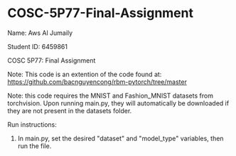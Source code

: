 # COSC-5P77-Final-Assignment
Name: Aws Al Jumaily 

Student ID: 6459861

COSC 5P77: Final Assignment 

Note: This code is an extention of the code found at: https://github.com/bacnguyencong/rbm-pytorch/tree/master

Note: this code requires the MNIST and Fashion_MNIST datasets from torchvision. Upon running main.py, they will automatically be downloaded if they are not present in the datasets folder.

Run instructions:
1. In main.py, set the desired "dataset" and "model_type" variables, then run the file.
